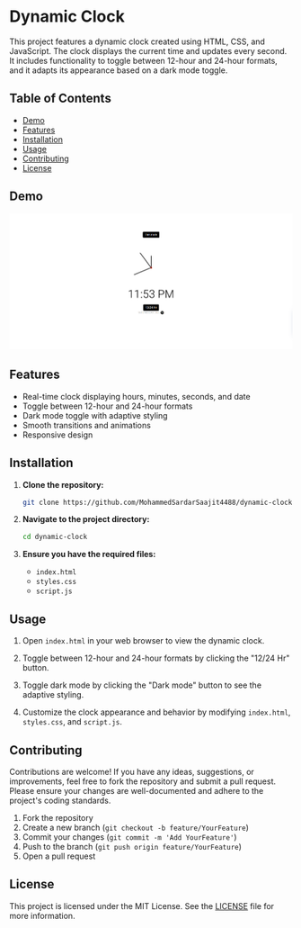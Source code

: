# Dynamic Clock

This project features a dynamic clock created using HTML, CSS, and JavaScript. The clock displays the current time and updates every second. It includes functionality to toggle between 12-hour and 24-hour formats, and it adapts its appearance based on a dark mode toggle.

## Table of Contents

- [Demo](#demo)
- [Features](#features)
- [Installation](#installation)
- [Usage](#usage)
- [Contributing](#contributing)
- [License](#license)

## Demo

![Dynamic Clock](Smart%20Clock/preview.png)



## Features

- Real-time clock displaying hours, minutes, seconds, and date
- Toggle between 12-hour and 24-hour formats
- Dark mode toggle with adaptive styling
- Smooth transitions and animations
- Responsive design

## Installation

1. **Clone the repository:**

    ```sh
    git clone https://github.com/MohammedSardarSaajit4488/dynamic-clock.git
    ```

2. **Navigate to the project directory:**

    ```sh
    cd dynamic-clock
    ```

3. **Ensure you have the required files:**

    - `index.html`
    - `styles.css`
    - `script.js`

## Usage

1. Open `index.html` in your web browser to view the dynamic clock.
   
2. Toggle between 12-hour and 24-hour formats by clicking the "12/24 Hr" button.

3. Toggle dark mode by clicking the "Dark mode" button to see the adaptive styling.

4. Customize the clock appearance and behavior by modifying `index.html`, `styles.css`, and `script.js`.

## Contributing

Contributions are welcome! If you have any ideas, suggestions, or improvements, feel free to fork the repository and submit a pull request. Please ensure your changes are well-documented and adhere to the project's coding standards.

1. Fork the repository
2. Create a new branch (`git checkout -b feature/YourFeature`)
3. Commit your changes (`git commit -m 'Add YourFeature'`)
4. Push to the branch (`git push origin feature/YourFeature`)
5. Open a pull request

## License

This project is licensed under the MIT License. See the [LICENSE](LICENSE) file for more information.
